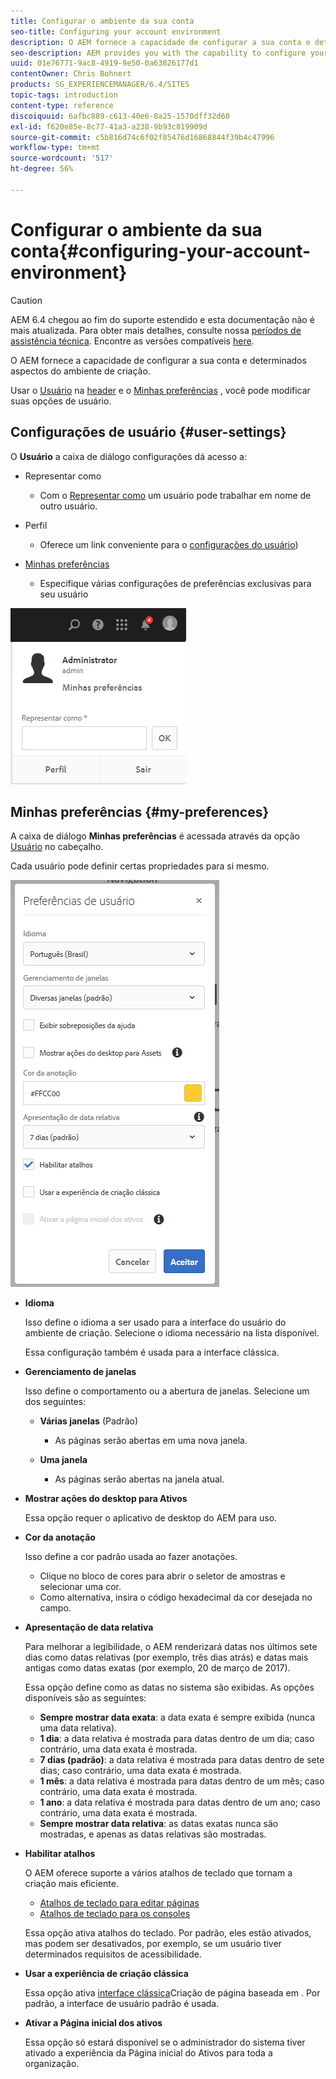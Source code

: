 ```yaml
---
title: Configurar o ambiente da sua conta
seo-title: Configuring your account environment
description: O AEM fornece a capacidade de configurar a sua conta e determinados aspectos do ambiente de criação
seo-description: AEM provides you with the capability to configure your account and certain aspects of the author environment
uuid: 01e76771-9ac8-4919-9e50-0a63826177d1
contentOwner: Chris Bohnert
products: SG_EXPERIENCEMANAGER/6.4/SITES
topic-tags: introduction
content-type: reference
discoiquuid: 6afbc889-c613-40e6-8a25-1570dff32d60
exl-id: f620e85e-8c77-41a3-a238-9b93c819909d
source-git-commit: c5b816d74c6f02f85476d16868844f39b4c47996
workflow-type: tm+mt
source-wordcount: '517'
ht-degree: 56%

---
```


# Configurar o ambiente da sua conta{#configuring-your-account-environment}

>[!CAUTION]
>
>AEM 6.4 chegou ao fim do suporte estendido e esta documentação não é mais atualizada. Para obter mais detalhes, consulte nossa [períodos de assistência técnica](https://helpx.adobe.com/br/support/programs/eol-matrix.html). Encontre as versões compatíveis [here](https://experienceleague.adobe.com/docs/).

O AEM fornece a capacidade de configurar a sua conta e determinados aspectos do ambiente de criação.

Usar o [Usuário](/help/sites-authoring/user-properties.md#user-settings) na [header](/help/sites-authoring/basic-handling.md#the-header) e o [Minhas preferências](#my-preferences) , você pode modificar suas opções de usuário.

## Configurações de usuário {#user-settings}

O **Usuário** a caixa de diálogo configurações dá acesso a:

* Representar como

   * Com o [Representar como](/help/sites-administering/security.md#impersonating-another-user) um usuário pode trabalhar em nome de outro usuário.

* Perfil

   * Oferece um link conveniente para o [configurações do usuário](/help/sites-administering/security.md))

* [Minhas preferências](/help/sites-authoring/user-properties.md#my-preferences)

   * Especifique várias configurações de preferências exclusivas para seu usuário

![screen_shot_2018-03-20at103808](assets/screen_shot_2018-03-20at103808.png)

## Minhas preferências {#my-preferences}

A caixa de diálogo **Minhas preferências** é acessada através da opção [Usuário](/help/sites-authoring/user-properties.md#user-settings) no cabeçalho.

Cada usuário pode definir certas propriedades para si mesmo.

![screen_shot_2018-03-20at102118](assets/screen_shot_2018-03-20at102118.png)

* **Idioma**

   Isso define o idioma a ser usado para a interface do usuário do ambiente de criação. Selecione o idioma necessário na lista disponível.

   Essa configuração também é usada para a interface clássica.

* **Gerenciamento de janelas**

   Isso define o comportamento ou a abertura de janelas. Selecione um dos seguintes:

   * **Várias janelas** (Padrão)

      * As páginas serão abertas em uma nova janela.
   * **Uma janela**

      * As páginas serão abertas na janela atual.


* **Mostrar ações do desktop para Ativos**

   Essa opção requer o aplicativo de desktop do AEM para uso.

* **Cor da anotação**

   Isso define a cor padrão usada ao fazer anotações.

   * Clique no bloco de cores para abrir o seletor de amostras e selecionar uma cor.
   * Como alternativa, insira o código hexadecimal da cor desejada no campo.

* **Apresentação de data relativa**

   Para melhorar a legibilidade, o AEM renderizará datas nos últimos sete dias como datas relativas (por exemplo, três dias atrás) e datas mais antigas como datas exatas (por exemplo, 20 de março de 2017).

   Essa opção define como as datas no sistema são exibidas. As opções disponíveis são as seguintes:

   * **Sempre mostrar data exata**: a data exata é sempre exibida (nunca uma data relativa).
   * **1 dia**: a data relativa é mostrada para datas dentro de um dia; caso contrário, uma data exata é mostrada.
   * **7 dias (padrão)**: a data relativa é mostrada para datas dentro de sete dias; caso contrário, uma data exata é mostrada.
   * **1 mês**: a data relativa é mostrada para datas dentro de um mês; caso contrário, uma data exata é mostrada.
   * **1 ano**: a data relativa é mostrada para datas dentro de um ano; caso contrário, uma data exata é mostrada.
   * **Sempre mostrar data relativa**: as datas exatas nunca são mostradas, e apenas as datas relativas são mostradas.

* **Habilitar atalhos**

   O AEM oferece suporte a vários atalhos de teclado que tornam a criação mais eficiente.

   * [Atalhos de teclado para editar páginas](/help/sites-authoring/page-authoring-keyboard-shortcuts.md)
   * [Atalhos de teclado para os consoles](/help/sites-authoring/keyboard-shortcuts.md)

   Essa opção ativa atalhos do teclado. Por padrão, eles estão ativados, mas podem ser desativados, por exemplo, se um usuário tiver determinados requisitos de acessibilidade.

* **Usar a experiência de criação clássica**

   Essa opção ativa [interface clássica](/help/sites-classic-ui-authoring/home.md)Criação de página baseada em . Por padrão, a interface de usuário padrão é usada.

* **Ativar a Página inicial dos ativos**

   Essa opção só estará disponível se o administrador do sistema tiver ativado a experiência da Página inicial do Ativos para toda a organização.
